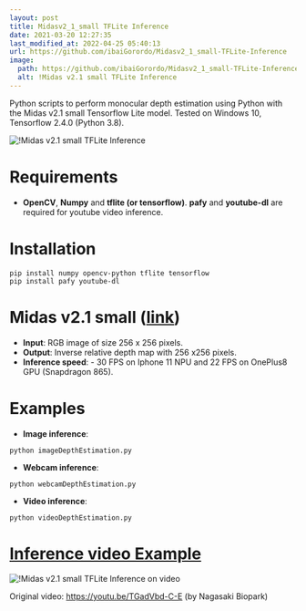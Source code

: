 ```yaml
---
layout: post
title: Midasv2_1_small TFLite Inference
date: 2021-03-20 12:27:35 
last_modified_at: 2022-04-25 05:40:13 
url: https://github.com/ibaiGorordo/Midasv2_1_small-TFLite-Inference
image:
  path: https://github.com/ibaiGorordo/Midasv2_1_small-TFLite-Inference/raw/main/doc/img/output.jpg
  alt: !Midas v2.1 small TFLite Inference
---
```

 Python scripts to perform monocular depth estimation using Python with the Midas v2.1 small Tensorflow Lite model. Tested on Windows 10, Tensorflow 2.4.0 (Python 3.8).

![!Midas v2.1 small TFLite Inference](https://github.com/ibaiGorordo/Midasv2_1_small-TFLite-Inference/raw/main/doc/img/output.jpg)

# Requirements

 * **OpenCV**, **Numpy** and **tflite (or tensorflow)**. **pafy** and **youtube-dl** are required for youtube video inference. 
 
# Installation
```
pip install numpy opencv-python tflite tensorflow
pip install pafy youtube-dl
```

# Midas v2.1 small ([link](https://tfhub.dev/intel/lite-model/midas/v2_1_small/1/lite/1))

 * **Input**: RGB image of size 256 x 256 pixels.
 * **Output**: Inverse relative depth map with 256 x256 pixels.
 * **Inference speed**: - 30 FPS on Iphone 11 NPU and 22 FPS on OnePlus8 GPU (Snapdragon 865).
 
# Examples

 * **Image inference**:
 
 ```
 python imageDepthEstimation.py 
 ```
 
  * **Webcam inference**:
 
 ```
 python webcamDepthEstimation.py
 ```
 
  * **Video inference**:
 
 ```
 python videoDepthEstimation.py
 ```
 
 # [Inference video Example](https://youtu.be/e161_lZps9c)
 ![!Midas v2.1 small TFLite Inference on video](https://github.com/ibaiGorordo/Midasv2_1_small-TFLite-Inference/raw/main/doc/img/Midasv2_1_small-TFLite-InferenceVideo.gif)
 
 Original video: https://youtu.be/TGadVbd-C-E (by Nagasaki Biopark)
 
 
